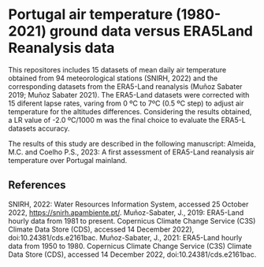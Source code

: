 # Portugal air temperature (1980-2021) ground data versus ERA5Land Reanalysis data

This repositores includes 15 datasets of mean daily air temperature obtained from 94 meteorological stations (SNIRH, 2022) and the corresponding datasets from the ERA5-Land reanalysis (Muñoz Sabater 2019; Muñoz Sabater 2021). The ERA5-Land datasets were corrected with 15 diferent lapse rates, varing from 0 ºC to 7ºC (0.5 ºC step) to adjust air temperature for the altitudes differences. Considering the results obtained, a LR value of -2.0 ºC/1000 m was the final choice to evaluate the ERA5-L datasets accuracy.


The results of this study are described in the following manuscript: Almeida, M.C. and Coelho P.S., 2023: A first assessment of ERA5-Land reanalysis air temperature over Portugal mainland.


## References

SNIRH, 2022: Water Resources Information System, accessed 25 October 2022, https://snirh.apambiente.pt/.
Muñoz-Sabater, J., 2019: ERA5-Land hourly data from 1981 to present. Copernicus Climate Change Service (C3S) Climate Data Store (CDS), accessed 14 December 2022), doi:10.24381/cds.e2161bac.
Muñoz-Sabater, J., 2021: ERA5-Land hourly data from 1950 to 1980. Copernicus Climate Change Service (C3S) Climate Data Store (CDS), accessed 14 December 2022, doi:10.24381/cds.e2161bac.
